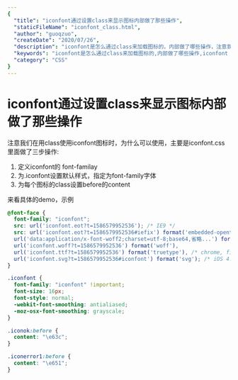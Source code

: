```yaml
---
{
  "title": "iconfont通过设置class来显示图标内部做了那些操作",
  "staticFileName": "iconfont_class.html",
  "author": "guoqzuo",
  "createDate": "2020/07/26",
  "description": "iconfont是怎么通过class来加载图标的，内部做了哪些操作，注意我们在用class使用iconfont图标时，为什么可以使用，主要是iconfont.css里面做了三步操作: 1. 定义iconfont的 font-familay 2. 为.iconfont设置默认样式，指定为font-family字体 3. 为每个图标的class设置before的content",
  "keywords": "iconfont是怎么通过class来加载图标的,内部做了哪些操作,iconfont class字体图标",
  "category": "CSS"
}
---
```

# iconfont通过设置class来显示图标内部做了那些操作

注意我们在用class使用iconfont图标时，为什么可以使用，主要是iconfont.css里面做了三步操作:

1. 定义iconfont的 font-familay
2. 为.iconfont设置默认样式，指定为font-family字体
3. 为每个图标的class设置before的content

来看具体的demo，示例

```css
@font-face {
  font-family: "iconfont";
  src: url('iconfont.eot?t=1586579952536'); /* IE9 */
  src: url('iconfont.eot?t=1586579952536#iefix') format('embedded-opentype'), /* IE6-IE8 */
  url('data:application/x-font-woff2;charset=utf-8;base64,省略...') format('woff2'),
  url('iconfont.woff?t=1586579952536') format('woff'),
  url('iconfont.ttf?t=1586579952536') format('truetype'), /* chrome, firefox, opera, Safari, Android, iOS 4.2+ */
  url('iconfont.svg?t=1586579952536#iconfont') format('svg'); /* iOS 4.1- */
}

.iconfont {
  font-family: "iconfont" !important;
  font-size: 16px;
  font-style: normal;
  -webkit-font-smoothing: antialiased;
  -moz-osx-font-smoothing: grayscale;
}

.iconok:before {
  content: "\e63c";
}

.iconerror1:before {
  content: "\e651";
}
```